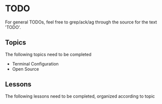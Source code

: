 # TODO

For general TODOs, feel free to grep/ack/ag through the source for the text
'TODO'.

## Topics

The following topics need to be completed

- Terminal Configuration
- Open Source

## Lessons

The following lessons need to be completed, organized according to topic

